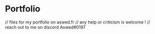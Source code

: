 # Portfolio
// files for my portfolio on aswed.fr
// any help or criticism is welcome !
// reach out to me on discord Aswed#0197
